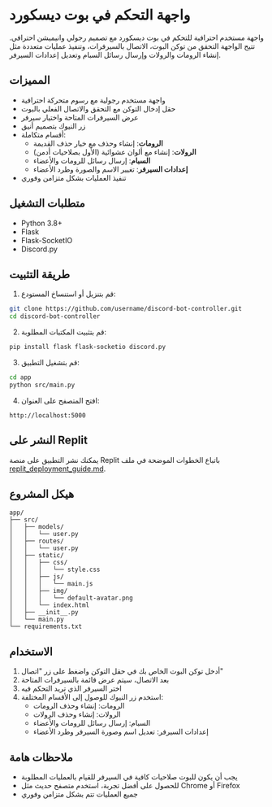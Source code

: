 # واجهة التحكم في بوت ديسكورد

واجهة مستخدم احترافية للتحكم في بوت ديسكورد مع تصميم رجولي وانيميشن احترافي. تتيح الواجهة التحقق من توكن البوت، الاتصال بالسيرفرات، وتنفيذ عمليات متعددة مثل إنشاء الرومات والرولات وإرسال رسائل السبام وتعديل إعدادات السيرفر.

## المميزات

- واجهة مستخدم رجولية مع رسوم متحركة احترافية
- حقل إدخال التوكن مع التحقق والاتصال الفعلي بالبوت
- عرض السيرفرات المتاحة واختيار سيرفر
- زر النيوك بتصميم أنيق
- أقسام متكاملة:
  - **الرومات**: إنشاء وحذف مع خيار حذف القديمة
  - **الرولات**: إنشاء مع ألوان عشوائية (الأول بصلاحيات أدمن)
  - **السبام**: إرسال رسائل للرومات والأعضاء
  - **إعدادات السيرفر**: تغيير الاسم والصورة وطرد الأعضاء
- تنفيذ العمليات بشكل متزامن وفوري

## متطلبات التشغيل

- Python 3.8+
- Flask
- Flask-SocketIO
- Discord.py

## طريقة التثبيت

1. قم بتنزيل أو استنساخ المستودع:
```bash
git clone https://github.com/username/discord-bot-controller.git
cd discord-bot-controller
```

2. قم بتثبيت المكتبات المطلوبة:
```bash
pip install flask flask-socketio discord.py
```

3. قم بتشغيل التطبيق:
```bash
cd app
python src/main.py
```

4. افتح المتصفح على العنوان:
```
http://localhost:5000
```

## النشر على Replit

يمكنك نشر التطبيق على منصة Replit باتباع الخطوات الموضحة في ملف [replit_deployment_guide.md](replit_deployment_guide.md).

## هيكل المشروع

```
app/
├── src/
│   ├── models/
│   │   └── user.py
│   ├── routes/
│   │   └── user.py
│   ├── static/
│   │   ├── css/
│   │   │   └── style.css
│   │   ├── js/
│   │   │   └── main.js
│   │   ├── img/
│   │   │   └── default-avatar.png
│   │   └── index.html
│   ├── __init__.py
│   └── main.py
└── requirements.txt
```

## الاستخدام

1. أدخل توكن البوت الخاص بك في حقل التوكن واضغط على زر "اتصال"
2. بعد الاتصال، سيتم عرض قائمة بالسيرفرات المتاحة
3. اختر السيرفر الذي تريد التحكم فيه
4. استخدم زر النيوك للوصول إلى الأقسام المختلفة:
   - الرومات: إنشاء وحذف الرومات
   - الرولات: إنشاء وحذف الرولات
   - السبام: إرسال رسائل للرومات والأعضاء
   - إعدادات السيرفر: تعديل اسم وصورة السيرفر وطرد الأعضاء

## ملاحظات هامة

- يجب أن يكون للبوت صلاحيات كافية في السيرفر للقيام بالعمليات المطلوبة
- للحصول على أفضل تجربة، استخدم متصفح حديث مثل Chrome أو Firefox
- جميع العمليات تتم بشكل متزامن وفوري
